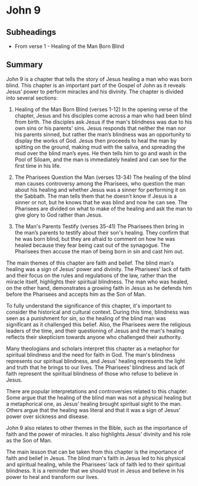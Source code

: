# John 9

## Subheadings

* From verse 1 - Healing of the Man Born Blind

## Summary

John 9 is a chapter that tells the story of Jesus healing a man who was born blind. This chapter is an important part of the Gospel of John as it reveals Jesus’ power to perform miracles and his divinity. The chapter is divided into several sections:

1. Healing of the Man Born Blind (verses 1-12)
In the opening verse of the chapter, Jesus and his disciples come across a man who had been blind from birth. The disciples ask Jesus if the man's blindness was due to his own sins or his parents' sins. Jesus responds that neither the man nor his parents sinned, but rather the man’s blindness was an opportunity to display the works of God. Jesus then proceeds to heal the man by spitting on the ground, making mud with the saliva, and spreading the mud over the blind man’s eyes. He then tells him to go and wash in the Pool of Siloam, and the man is immediately healed and can see for the first time in his life.

2. The Pharisees Question the Man (verses 13-34)
The healing of the blind man causes controversy among the Pharisees, who question the man about his healing and whether Jesus was a sinner for performing it on the Sabbath. The man tells them that he doesn’t know if Jesus is a sinner or not, but he knows that he was blind and now he can see. The Pharisees are divided on what to make of the healing and ask the man to give glory to God rather than Jesus.

3. The Man's Parents Testify (verses 35-41)
The Pharisees then bring in the man’s parents to testify about their son's healing. They confirm that he was born blind, but they are afraid to comment on how he was healed because they fear being cast out of the synagogue. The Pharisees then accuse the man of being born in sin and cast him out.

The main themes of this chapter are faith and belief. The blind man's healing was a sign of Jesus’ power and divinity. The Pharisees’ lack of faith and their focus on the rules and regulations of the law, rather than the miracle itself, highlights their spiritual blindness. The man who was healed, on the other hand, demonstrates a growing faith in Jesus as he defends him before the Pharisees and accepts him as the Son of Man.

To fully understand the significance of this chapter, it's important to consider the historical and cultural context. During this time, blindness was seen as a punishment for sin, so the healing of the blind man was significant as it challenged this belief. Also, the Pharisees were the religious leaders of the time, and their questioning of Jesus and the man's healing reflects their skepticism towards anyone who challenged their authority.

Many theologians and scholars interpret this chapter as a metaphor for spiritual blindness and the need for faith in God. The man's blindness represents our spiritual blindness, and Jesus' healing represents the light and truth that he brings to our lives. The Pharisees’ blindness and lack of faith represent the spiritual blindness of those who refuse to believe in Jesus.

There are popular interpretations and controversies related to this chapter. Some argue that the healing of the blind man was not a physical healing but a metaphorical one, as Jesus’ healing brought spiritual sight to the man. Others argue that the healing was literal and that it was a sign of Jesus’ power over sickness and disease.

John 9 also relates to other themes in the Bible, such as the importance of faith and the power of miracles. It also highlights Jesus’ divinity and his role as the Son of Man.

The main lesson that can be taken from this chapter is the importance of faith and belief in Jesus. The blind man's faith in Jesus led to his physical and spiritual healing, while the Pharisees’ lack of faith led to their spiritual blindness. It is a reminder that we should trust in Jesus and believe in his power to heal and transform our lives.